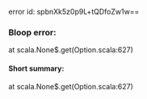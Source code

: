 error id: spbnXk5z0p9L+tQDfoZw1w==
### Bloop error:

at scala.None$.get(Option.scala:627)
#### Short summary: 

at scala.None$.get(Option.scala:627)